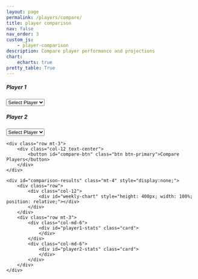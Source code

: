 ```yaml
---
layout: page
permalink: /players/compare/
title: player comparison
nav: false
nav_order: 3
custom_js:
    - player-comparison
description: Compare player performance and projections
chart:
    echarts: true
pretty_table: True
---
```

<style>
  table[data-toggle="table"] tbody td {
    color: #2c3e50 !important;
  }
</style>
<script src="/assets/js/player-comparison.js"></script>
<div class="container mt-4">
    <div class="row">
        <div class="col-md-6">
            <div class="card">
                <div class="card-header">
                    <h5>Player 1</h5>
                </div>
                <div class="card-body">
                    <select id="player1-select" class="form-control mb-3">
                        <option value="">Select Player</option>
                    </select>
                </div>
            </div>
        </div>
        <div class="col-md-6">
            <div class="card">
                <div class="card-header">
                    <h5>Player 2</h5>
                </div>
                <div class="card-body">
                    <select id="player2-select" class="form-control mb-3">
                        <option value="">Select Player</option>
                    </select>
                </div>
            </div>
        </div>
    </div>
    
    <div class="row mt-3">
        <div class="col-12 text-center">
            <button id="compare-btn" class="btn btn-primary">Compare Players</button>
        </div>
    </div>

    <div id="comparison-results" class="mt-4" style="display:none;">
        <div class="row">
            <div class="col-12">
                <div id="weekly-chart" style="height: 400px; width: 100%; position: relative;"></div>
            </div>
        </div>
        <div class="row mt-3">
            <div class="col-md-6">
                <div id="player1-stats" class="card">
                </div>
            </div>
            <div class="col-md-6">
                <div id="player2-stats" class="card">
                </div>
            </div>
        </div>
    </div>
</div>